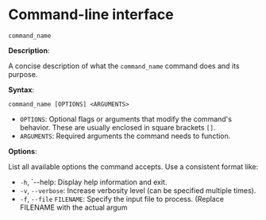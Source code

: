 # Command-line interface

`command_name`

**Description**:

A concise description of what the `command_name` command does and its purpose.

**Syntax**:

```plaintext
command_name [OPTIONS] <ARGUMENTS>
```

- `OPTIONS`: Optional flags or arguments that modify the command's behavior. These are usually enclosed in square brackets `[]`.
- `ARGUMENTS`: Required arguments the command needs to function.

**Options**:

List all available options the command accepts. Use a consistent format like:

- `-h`, `--help: Display help information and exit.
- `-v`, `--verbose`: Increase verbosity level (can be specified multiple times).
- `-f`, `--file` `FILENAME`: Specify the input file to process. (Replace FILENAME with the actual argum
